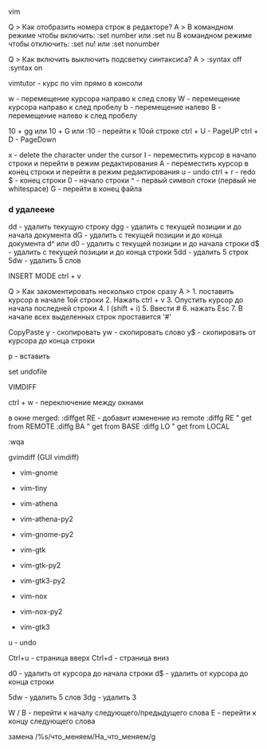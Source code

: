 vim


Q > Как отобразить номера строк в редакторе?
A > В командном режиме чтобы включить:
		:set number
			или
		:set nu
	В командном режиме чтобы отключить:
	:set nu!
		или
	:set nonumber

Q > Как включить выключить подсветку синтаксиса?
A > :syntax off :syntax on

vimtutor	-	курс по vim прямо в консоли

w	-	перемещение курсора направо к след слову
W	-	перемещение курсора направо к след пробелу
b	-	перемещение налево
B	-	перемещение налево к след пробелу

10 + gg или 10 + G	или :10	- перейти к 10ой строке
ctrl + U	-	PageUP
ctrl + D	-	PageDown

x	-	delete the character under the cursor
I	-	переместить курсор в начало строки и перейти в режим редактирования
A	-	переместить курсор в конец строки и перейти в режим редактирования
u	-	undo
ctrl + r	- redo
$	-	конец строки
0	-	начало строки
^	-	первый символ стоки (первый не whitespace)
G	-	перейти в конец файла

### d удалееие ###
dd	-	удалить текущую строку
dgg -	удалить с текущей позиции и до начала документа	
dG	-	удалить с текущей позиции и до конца документа
d^ или d0	-	удалить с текущей позиции и до начала строки
d$	-	удалить с текущей позиции и до конца строки
5dd	-	удалить 5 строк
5dw -	удалить 5 слов

INSERT MODE ctrl + v

Q > Как закоментировать несколько строк сразу
A > 1. поставить курсор в начале 1ой строки
2. Нажать ctrl + v
3. Опустить курсор до начала последней строки
4. I (shift + i)
5. Ввести #
6. нажать Esc
7. В начале всех выделенных строк проставится '#'


CopyPaste
y	-	скопировать 
yw	-	скопировать слово
y$	-	скопировать от курсора до конца строки

p	-	вставить


set undofile



VIMDIFF

ctrl + w	-	переключение между окнами

в окне merged: :diffget RE	-	добавит изменение из remote
:diffg RE  " get from REMOTE
:diffg BA  " get from BASE
:diffg LO  " get from LOCAL

:wqa

gvimdiff (GUI vimdiff)
 * vim-gnome

 * vim-tiny
 * vim-athena
 * vim-athena-py2
 * vim-gnome-py2
 * vim-gtk
 * vim-gtk-py2
 * vim-gtk3-py2
 * vim-nox
 * vim-nox-py2

 * vim-gtk3


u - undo

Ctrl+u - страница вверх
Ctrl+d - страница вниз

d0 - удалить от курсора до начала строки
d$ - удалить от курсора до конца строки

5dw - удалить 5 слов
3dg - удалить 3 

W / B - перейти к началу следующего/предыдущего слова
E - перейти к концу следующего слова


замена
/%s/что_меняем/На_что_меняем/g
